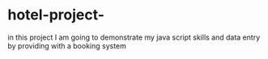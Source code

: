 # hotel-project-
in this project I am going to demonstrate my java script skills and data entry by providing with a booking system 
